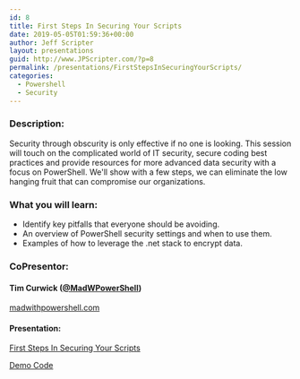 ```yaml
---
id: 8
title: First Steps In Securing Your Scripts
date: 2019-05-05T01:59:36+00:00
author: Jeff Scripter
layout: presentations
guid: http://www.JPScripter.com/?p=8
permalink: /presentations/FirstStepsInSecuringYourScripts/
categories:
  - Powershell
  - Security
---
```



### Description:

Security through obscurity is only effective if no one is looking. This session will touch on the complicated world of IT security, secure coding best practices and provide resources for more advanced data security with a focus on PowerShell. We'll show with a few steps, we can eliminate the low hanging fruit that can compromise our organizations.

### What you will learn:
* Identify key pitfalls that everyone should be avoiding.
* An overview of PowerShell security settings and when to use them.
* Examples of how to leverage the .net stack to encrypt data.

### CoPresentor:

   #### Tim Curwick ([@MadWPowerShell](https://www.twitter.com/MadWPowerShell))
[madwithpowershell.com](https://www.madwithpowershell.com/)

#### Presentation:

   [First Steps In Securing Your Scripts](/assets/presentations/FirstStepsInSecuringYourScripts.pdf)

   [Demo Code](/assets/presentations/FirstStepsInSecuringYourScripts.zip)